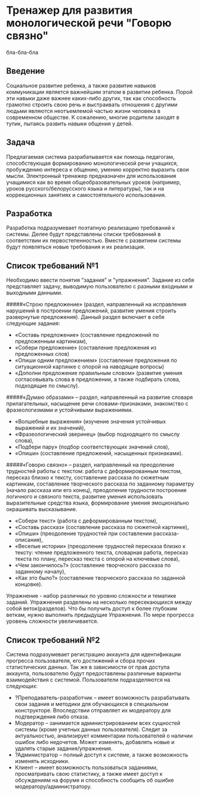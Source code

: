 # Тренажер для развития монологической речи "Говорю связно"

бла-бла-бла

## Введение

Социальное развитие ребенка, а также развитие навыков коммуникации является важнейшим этапом в развитии ребенка. Порой эти навыки даже важнее каких-либо других, так как способность грамотно строить свою речь и выстраивать отношения с другими людьми являются неотъемлемой частью жизни человека в современном обществе. К сожалению, многие родители заходят в тупик, пытаясь развить навыки общения у детей.

## Задача

Предлагаемая система разрабатывается как помощь педагогам, способствующая формированию монологической речи учащихся, пробуждению интереса к общению, умению корректно выразить свои мысли. Электронный тренажер предназначен для использования учащимися как во время общеобразовательных уроков (например, уроков русского/белорусского языка и литературы), так и на коррекционных занятиях и самостоятельного использования.

## Разработка

Разработка подразумевает поэтапную реализацию требований к системы. Делее будут представлены списки требованний в соответствии их первостепенностью. Вместе с развитием системы будут появляться новые требования и их реализация.

## Список требований №1

Необходимо ввести понятия "задания" и "упражнения".
Задание из себя представляет задачу, выводимую пользователю с разными входными и выходными данными.
 
#####«Строю предложение» (раздел, направленный на исправления нарушений в построении предложений, развитие умения строить развернутые предложения). Данный раздел включает в себя следующие задания:

* «Составь предложение» (составление предложений по предложенным картинкам),
* «Собери предложение» (составление предложения из предложенных слов)
* «Опиши одним предложением» (составление предложения по ситуационной картинке с опорой на наводящие вопросы)
* «Дополни предложение правильным словом» (развитие умения согласовывать слова в предложении, а также подбирать слова, подходящие по смыслу).

#####«Думаю образами» – раздел, направленный на развитие словаря прилагательных, насыщение речи словами-признаками, знакомство с фразеологизмами и устойчивыми выражениями.

* «Волшебные выражения» (изучение значения устойчивых выражений и их значений),
* «Фразеологический зверинец» (выбор подходящего по смыслу слова),
* «Подбери пару» (подбор соответствующих значений слов),
* «Опиши» (составление предложений, насыщенных признаками).

#####«Говорю связно» – раздел, направленный на преодоление трудностей работы с текстом: работа с деформированным текстом, пересказ близко к тексту, составление рассказа по сюжетным картинкам, составление творческого рассказа по заданному параметру (начало рассказа или его конец), преодоление трудности построения логичного и связного текста, развитие умения использовать выразительные средства языка, формирование умения эмоционально окрашивать высказывание.

* «Собери текст» (работа с деформированным текстом),
* «Составь рассказ» (составление рассказа по сюжетной картинке),
* «Опиши» (преодоление трудностей при составлении рассказа-описания),
* «Веселые истории» (преодоление трудностей пересказа близко к тексту: чтение предложенного текста, словарная работа, пересказ текста по плану, пересказ текста с опорой на ключевые слова),
* «Чем закончилось?» (составление творческого рассказа по заданному началу),
* «Как это было?» (составление творческого рассказа по заданной концовке).

Упражнение - набор различных по уровню сложности и тематике заданий. Упражнения разделены на несколько пересекающихся между собой веток(разделов). Что бы получить доступ к более глубоким веткам, нужно выполнить предыдущие Упражнения. По мере прогресса уровень сложности увеличивается.

## Список требований №2

Система подразумевает регистрацию аккаунта для идентификации прогресса пользователя, его достижений и сбора прочих статистических данных. Так же в зависимости от прав доступа аккаунта, пользователю будут предоставлены различные варианты взаимодействия с системой.
Пользователи подразделяются на следующих:
* ?Преподаватель-разработчик – имеет возможность разрабатывать свои задания и методики для обучающихся в специальном конструкторе. Впоследствии отправляет их модератору для подтверждения либо отказа.
* Модератор – занимается администрированием всех сущностей системы (кроме учетных данных пользователя). Следит за актуальностью, анализирует комментарии пользователей о наличии ошибок либо недочетов. Может изменять, добавлять новые и удалять старые задания/упражнения.
* ?Администратор – полный доступ к системе, а также возможность изменять исходники.
* Клиент – имеет возможность пользоваться заданиями, просматривать свою статистику, а также имеет доступ к обсуждениям на форуме и способность сообщить об ошибке модератору/администратору.

                                                                    